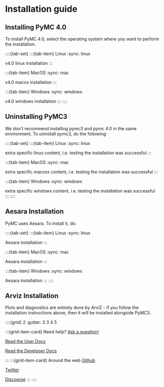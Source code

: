 # Installation guide

## Installing PyMC 4.0

To install PyMC 4.0, select the operating system where you want to perform the installation.

::::{tab-set}
:::{tab-item} Linux
:sync: linux

v4.0 linux installation
:::

:::{tab-item} MacOS
:sync: mac

v4.0 macos installation
:::

:::{tab-item} Windows
:sync: windows

v4.0 windows installation
:::
::::

## Uninstalling PyMC3

We don't recommend installing pymc3 and pymc 4.0 in the same environment. To uninstall pymc3, do the following:

::::{tab-set}
:::{tab-item} Linux
:sync: linux

extra specific linux content, i.e. testing the installation was successful
:::

:::{tab-item} MacOS
:sync: mac

extra specific macosx content, i.e. testing the installation was successful
:::

:::{tab-item} Windows
:sync: windows

extra specific windows content, i.e. testing the installation was successful
:::
::::

## Aesara Installation

PyMC uses Aesara. To install it, do:


::::{tab-set}
:::{tab-item} Linux
:sync: linux

Aesara installation
:::

:::{tab-item} MacOS
:sync: mac

Aesara installation
:::

:::{tab-item} Windows
:sync: windows

Aesara installation
:::
::::

## Arviz Installation
Plots and diagnostics are entirely done by ArviZ - if you follow the installation instructions above, then it will be installed alongside PyMC3.

::::{grid} 2
:gutter: 3 3 4 5

:::{grid-item-card} Need help?
[Ask a question!]()

[Read the User Docs]()

[Read the Developer Docs]()

:::
:::{grid-item-card} Around the web
[Github]()

[Twitter]()

[Discourse]()
:::
::::
